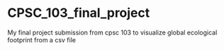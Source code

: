 # CPSC_103_final_project
My final project submission from cpsc 103 to visualize global ecological footprint from a csv file
